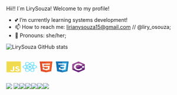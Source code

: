 Hii!! I´m LirySouza! Welcome to my profile!
- 💕 I’m currently learning systems development!
- 📫 How to reach me: lirianysouza15@gmail.com // @liry_osouza;
- 👸 Pronouns: she/her;

![LirySouza GitHub stats](https://github-readme-stats.vercel.app/api?username=LirySouza&show_icons=true&theme=radical)

<div style="display: inline_block"><br>
  <img align="center" alt="Rafa-Js" height="30" width="40" src="https://raw.githubusercontent.com/devicons/devicon/master/icons/javascript/javascript-plain.svg">
  <img align="center" alt="Rafa-React" height="30" width="40" src="https://raw.githubusercontent.com/devicons/devicon/master/icons/react/react-original.svg">
  <img align="center" alt="Rafa-HTML" height="30" width="40" src="https://raw.githubusercontent.com/devicons/devicon/master/icons/html5/html5-original.svg">
  <img align="center" alt="Rafa-CSS" height="30" width="40" src="https://raw.githubusercontent.com/devicons/devicon/master/icons/css3/css3-original.svg">
  <img align="center" alt="Rafa-Csharp" height="30" width="40" src="https://raw.githubusercontent.com/devicons/devicon/master/icons/csharp/csharp-original.svg">
</div>

##
<div> 
  <a href="https://instagram.com/liry_osouza" target="_blank"><img src="https://img.shields.io/badge/-Instagram-%23E4405F?style=for-the-badge&logo=instagram&logoColor=white" target="_blank"></a>
  <a href = "lirianysouza15@gmail.com"><img src="https://img.shields.io/badge/-Gmail-%23333?style=for-the-badge&logo=gmail&logoColor=white" target="_blank"></a
  <a href = ""><img src="https://img.shields.io/badge/WhatsApp-25D366?style=for-the-badge&logo=whatsapp&logoColor=white"target="_blank"></a
  <a href = ""><img src="https://img.shields.io/badge/JavaScript-F7DF1E?style=for-the-badge&logo=javascript&logoColor=black
"target="_blank"></a
  <a href = ""><img src="https://img.shields.io/badge/HTML5-E34F26?style=for-the-badge&logo=html5&logoColor=white"target="_blank"></a
  <a href = ""><img src="https://img.shields.io/badge/CSS3-1572B6?style=for-the-badge&logo=css3&logoColor=white"target="_blank"></a
  <a href = ""><img src="https://img.shields.io/badge/React-20232A?style=for-the-badge&logo=react&logoColor=61DAFB
" target="_blank"></a
</div>


